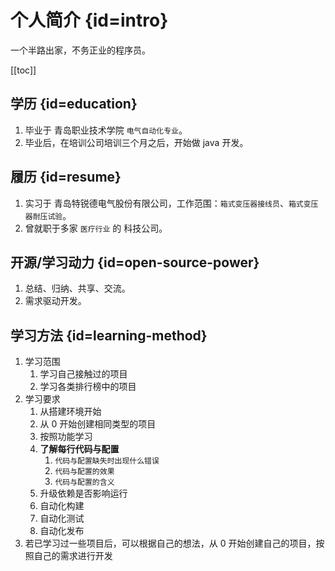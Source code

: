 # 个人简介 {id=intro}

一个半路出家，不务正业的程序员。

[[toc]]

## 学历 {id=education}

1. 毕业于 青岛职业技术学院 `电气自动化专业`。
2. 毕业后，在培训公司培训三个月之后，开始做 java 开发。

## 履历 {id=resume}

1. 实习于 青岛特锐德电气股份有限公司，工作范围：`箱式变压器接线员`、`箱式变压器耐压试验`。
2. 曾就职于多家 `医疗行业` 的 科技公司。

## 开源/学习动力 {id=open-source-power}

1. 总结、归纳、共享、交流。
2. 需求驱动开发。

## 学习方法 {id=learning-method}

1. 学习范围
    1. 学习自己接触过的项目
    2. 学习各类排行榜中的项目
2. 学习要求
    1. 从搭建环境开始
    2. 从 0 开始创建相同类型的项目
    3. 按照功能学习
    4. **了解每行代码与配置**
        1. `代码与配置缺失时出现什么错误`
        2. `代码与配置的效果`
        3. `代码与配置的含义`
    5. 升级依赖是否影响运行
    6. 自动化构建
    7. 自动化测试
    8. 自动化发布
3. 若已学习过一些项目后，可以根据自己的想法，从 0 开始创建自己的项目，按照自己的需求进行开发
